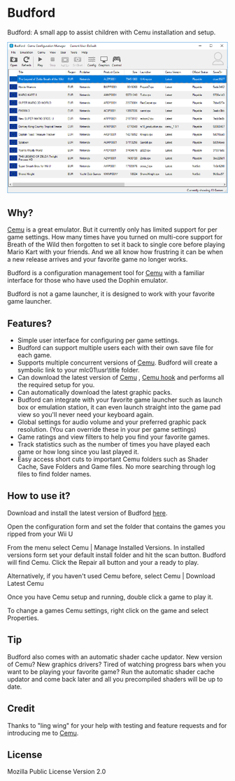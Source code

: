 # Budford
Budford: A small app to assist children with Cemu installation and setup.

![usage](https://raw.githubusercontent.com/SteveLeafo/Budford/master/docs/ready_to_go.png)


## Why?

[Cemu](http://cemu.info/) is a great emulator.  But it currently only has limited support for per game settings. How many times have you turned on multi-core support for Breath of the Wild then forgotten to set it back to single core before playing Mario Kart with your friends. And we all know how frustring it can be when a new release arrives and your favorite game no longer works.

Budford is a configuration management tool for [Cemu](http://cemu.info/) with a familiar interface for those who have used the Dophin emulator.  

Budford is not a game launcher, it is designed to work with your favorite game launcher.

## Features?

- Simple user interface for configuring per game settings.
- Budford can support multiple users each with their own save file for each game.
- Supports multiple concurrent versions of [Cemu](http://cemu.info/).  Budford will create a symbolic link to your mlc01\usr\title folder.
- Can download the latest version of [Cemu](http://cemu.info/) , [Cemu hook](https://sshnuke.net/cemuhook/) and performs all the required setup for you.
- Can automatically download the latest graphic packs.
- Budford can integrate with your favorite game launcher such as launch box or emulation station, it can even launch straight into the game pad view so you'll never need your keyboard again.
- Global settings for audio volume and your preferred graphic pack resolution. (You can override these in your per game settings)
- Game ratings and view filters to help you find your favorite games.
- Track statistics such as the number of times you have played each game or how long since you last played it.
- Easy access short cuts to important Cemu folders such as Shader Cache, Save Folders and Game files.  No more searching through log files to find folder names.

## How to use it?

Download and install the latest version of Budford [here](https://github.com/SteveLeafo/Budford/tree/master/Install).

Open the configuration form and set the folder that contains the games you ripped from your Wii U

From the menu select Cemu | Manage Installed Versions. In installed versions form set your default install folder and hit the scan button.  Budford will find Cemu.  Click the Repair all button and your a ready to play.

Alternatively, if you haven't used Cemu before, select Cemu | Download Latest Cemu

Once you have Cemu setup and running, double click a game to play it.

To change a games Cemu settings, right click on the game and select Properties.

## Tip

Budford also comes with an automatic shader cache updator.  New version of Cemu?  New graphics drivers?  Tired of watching progress bars when you want to be playing your favorite game?
Run the automatic shader cache updator and come back later and all you precompiled shaders will be up to date.

## Credit

Thanks to "ling wing" for your help with testing and feature requests and for introducing me to [Cemu](http://cemu.info/).

## License

Mozilla Public License Version 2.0